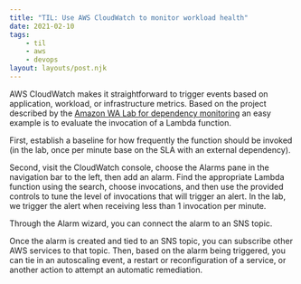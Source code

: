 ```yaml
---
title: "TIL: Use AWS CloudWatch to monitor workload health"
date: 2021-02-10
tags:
    - til
    - aws
    - devops
layout: layouts/post.njk
---
```

AWS CloudWatch makes it straightforward to trigger events based on application, workload, or infrastructure metrics. Based on the project described by the [Amazon WA Lab for dependency monitoring](https://www.wellarchitectedlabs.com/operational-excellence/100_labs/100_dependency_monitoring/) an easy example is to evaluate the invocation of a Lambda function.

First, establish a baseline for how frequently the function should be invoked (in the lab, once per minute base on the SLA with an external dependency).

Second, visit the CloudWatch console, choose the Alarms pane in the navigation bar to the left, then add an alarm. Find the appropriate Lambda function using the search, choose invocations, and then use the provided controls to tune the level of invocations that will trigger an alert. In the lab, we trigger the alert when receiving less than 1 invocation per minute.

Through the Alarm wizard, you can connect the alarm to an SNS topic.

Once the alarm is created and tied to an SNS topic, you can subscribe other AWS services to that topic. Then, based on the alarm being triggered, you can tie in an autoscaling event, a restart or reconfiguration of a service, or another action to attempt an automatic remediation.
